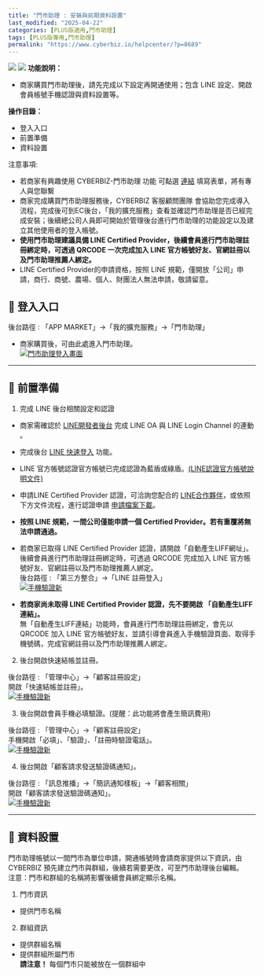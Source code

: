 ```yaml
---
title: "門市助理 : 安裝與前期資料設置"
last_modified: "2025-04-22"
categories: [PLUS版適用,門市助理]
tags: [PLUS版專用,門市助理]
permalink: "https://www.cyberbiz.io/helpcenter/?p=8689"
---
```


![](https://www.cyberbiz.io/support/wp-content/uploads/門市助理.png)
![](https://www.cyberbiz.io/helpcenter/wp-content/uploads/PLUS版3.png)
**功能說明：**  

* 商家購買門市助理後，請先完成以下設定再開通使用；包含 LINE 設定、開啟會員帳號手機認證與資料設置等。

**操作目錄：**

* 登入入口
* 前置準備
* 資料設置

注意事項:  

* 若商家有興趣使用 CYBERBIZ-門市助理 功能 可點選 [連結](https://docs.google.com/forms/d/e/1FAIpQLScAzqU3OckpsS-XBy3yvioKksDBazronFTuEl_RBonxCATHaQ/viewform) 填寫表單，將有專人與您聯繫
* 商家完成購買門市助理服務後，CYBERBIZ 客服顧問團隊 會協助您完成導入流程，完成後可到EC後台，「我的擴充服務」查看並確認門市助理是否已經完成安裝；後續總公司人員即可開始於管理後台進行門市助理的功能設定以及建立其他使用者的登入帳號。
* **使用門市助理建議具備 LINE Certified Provider，後續會員進行門市助理註冊綁定時，可透過 QRCODE 一次完成加入 LINE 官方帳號好友、官網註冊以及門市助理推薦人綁定。**
* LINE Certified Provider的申請資格，按照 LINE 規範，僅開放「公司」申請，商行、商號、農場、個人、財團法人無法申請，敬請留意。

## 📌 登入入口

後台路徑 :  「APP MARKET」→「我的擴充服務」→「門市助理」  


* 商家購買後，可由此處進入門市助理。  
[![門市助理登入畫面](https://www.cyberbiz.io/support/wp-content/uploads/門市助理-安裝與前期資料設置01.png)](https://www.cyberbiz.io/support/wp-content/uploads/門市助理-安裝與前期資料設置01.png)

* * *

## 📌 前置準備



1. 完成 LINE 後台相關設定和認證 
* 商家需確認於 [LINE開發者後台](https://developers.line.biz/zh-hant/) 完成 LINE OA 與 LINE Login Channel 的連動 。


* 完成後台 [LINE 快速登入](https://www.cyberbiz.io/helpcenter/?p=865) 功能。


* LINE 官方帳號認證官方帳號已完成認證為藍盾或綠盾。[(LINE認證官方帳號說明文件)](https://tw.linebiz.com/column/line-lac-id-0418/)


* 申請LINE Certified Provider 認證，可洽詢您配合的 [LINE合作夥伴](https://tw.linebiz.com/partner/sales-partner/)，或依照下方文件流程，進行認證申請 [申請檔案下載](https://drive.google.com/file/d/1S2OoIPlmlwzyqE3h1vQldLXrcgf1sCO5/view?usp=sharing)。


* **按照 LINE 規範，一間公司僅能申請一個 Certified Provider。若有重覆將無法申請通過。**


* 若商家已取得 LINE Certified Provider 認證，請開啟「自動產生LIFF網址」。  
後續會員進行門市助理註冊綁定時，可透過 QRCODE 完成加入 LINE 官方帳號好友、官網註冊以及門市助理推薦人綁定。  
後台路徑 :  「第三方整合」→「LINE 註冊登入」  
[![手機驗證新](https://www.cyberbiz.io/support/wp-content/uploads/門市助理-安裝與前期資料設置05.png)](https://www.cyberbiz.io/support/wp-content/uploads/門市助理-安裝與前期資料設置05.png)

* **若商家尚未取得 LINE Certified Provider 認證，先不要開啟 「自動產生LIFF連結」。**  
無「自動產生LIFF連結」功能時，會員進行門市助理註冊綁定，會先以 QRCODE 加入 LINE
官方帳號好友，並請引導會員進入手機驗證頁面、取得手機號碼，完成官網註冊以及門市助理推薦人綁定。



2. 後台開啟快速結帳並註冊。  

後台路徑 :  「管理中心」→「顧客註冊設定」  
開啟「快速結帳並註冊」。  
[![手機驗證新](https://www.cyberbiz.io/support/wp-content/uploads/門市助理-安裝與前期資料設置04.png)](https://www.cyberbiz.io/support/wp-content/uploads/門市助理-安裝與前期資料設置04.png)



3. 後台開啟會員手機必填驗證。(提醒：此功能將會產生簡訊費用)   

後台路徑 :  「管理中心」→「顧客註冊設定」  
手機開啟「必填」、「驗證」、「註冊時驗證電話」。  
[![手機驗證新](https://www.cyberbiz.io/support/wp-content/uploads/門市助理-安裝與前期資料設置02.png)](https://www.cyberbiz.io/support/wp-content/uploads/門市助理-安裝與前期資料設置02.png)

4. 後台開啟「顧客請求發送驗證碼通知」。  

後台路徑 :  「訊息推播」→「簡訊通知樣板」→「顧客相關」  
開啟「顧客請求發送驗證碼通知」。  
[![手機驗證新](https://www.cyberbiz.io/support/wp-content/uploads/門市助理-安裝與前期資料設置03-1.png)](https://www.cyberbiz.io/support/wp-content/uploads/門市助理-安裝與前期資料設置03-1.png)

* * *

## 📌 資料設置



門市助理帳號以一間門市為單位申請，開通帳號時會請商家提供以下資訊，由 CYBERBIZ 預先建立門市與群組，後續若需要更改，可至門市助理後台編輯。  
注意：門市和群組的名稱將影響後續會員綁定顯示名稱。



1. 門市資訊 
* 提供門市名稱


2. 群組資訊 
* 提供群組名稱
* 提供群組所屬門市  
**請注意！** 每個門市只能被放在一個群組中

